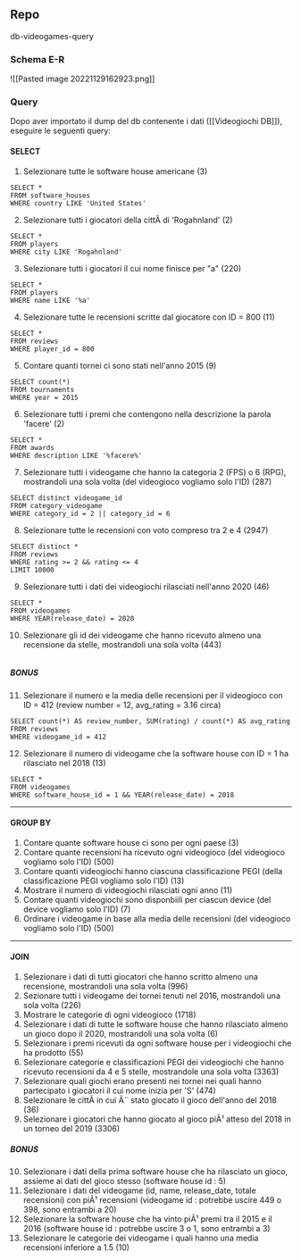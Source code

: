 ## Repo
db-videogames-query

### Schema E-R
![[Pasted image 20221129162923.png]]

### Query
Dopo aver importato il dump del db contenente i dati ([[Videogiochi DB]]), eseguire le seguenti query:
#### SELECT
1. Selezionare tutte le software house americane (3)
```
SELECT *
FROM software_houses
WHERE country LIKE 'United States'
```
2. Selezionare tutti i giocatori della cittÃ  di 'Rogahnland' (2)
```
SELECT *
FROM players
WHERE city LIKE 'Rogahnland'
```
3. Selezionare tutti i giocatori il cui nome finisce per "a" (220)
```
SELECT *
FROM players
WHERE name LIKE '%a'
```
4. Selezionare tutte le recensioni scritte dal giocatore con ID = 800 (11)
```
SELECT *
FROM reviews
WHERE player_id = 800
```
5. Contare quanti tornei ci sono stati nell'anno 2015 (9)
```
SELECT count(*)
FROM tournaments
WHERE year = 2015
```
6. Selezionare tutti i premi che contengono nella descrizione la parola 'facere' (2)
```
SELECT *
FROM awards
WHERE description LIKE '%facere%'
```
7. Selezionare tutti i videogame che hanno la categoria 2 (FPS) o 6 (RPG), mostrandoli una sola volta (del videogioco vogliamo solo l'ID) (287)
```
SELECT distinct videogame_id
FROM category_videogame
WHERE category_id = 2 || category_id = 6
```
8. Selezionare tutte le recensioni con voto compreso tra 2 e 4 (2947)
```
SELECT distinct *
FROM reviews
WHERE rating >= 2 && rating <= 4
LIMIT 10000
```
9. Selezionare tutti i dati dei videogiochi rilasciati nell'anno 2020 (46)
```
SELECT *
FROM videogames
WHERE YEAR(release_date) = 2020
```
10. Selezionare gli id dei videogame che hanno ricevuto almeno una recensione da stelle, mostrandoli una sola volta (443)
```

```
##### **BONUS**
11. Selezionare il numero e la media delle recensioni per il videogioco con ID = 412 (review number = 12, avg_rating = 3.16 circa)
```
SELECT count(*) AS review_number, SUM(rating) / count(*) AS avg_rating
FROM reviews
WHERE videogame_id = 412
```
12. Selezionare il numero di videogame che la software house con ID = 1 ha rilasciato nel 2018 (13)
```
SELECT *
FROM videogames
WHERE software_house_id = 1 && YEAR(release_date) = 2018
```

---

#### GROUP BY
1. Contare quante software house ci sono per ogni paese (3)
2. Contare quante recensioni ha ricevuto ogni videogioco (del videogioco vogliamo solo l'ID) (500)
3. Contare quanti videogiochi hanno ciascuna classificazione PEGI (della classificazione PEGI vogliamo solo l'ID) (13)
4. Mostrare il numero di videogiochi rilasciati ogni anno (11)
5. Contare quanti videogiochi sono disponbiili per ciascun device (del device vogliamo solo l'ID) (7)
6. Ordinare i videogame in base alla media delle recensioni (del videogioco vogliamo solo l'ID) (500)

---

#### JOIN
1. Selezionare i dati di tutti giocatori che hanno scritto almeno una recensione, mostrandoli una sola volta (996)
2. Sezionare tutti i videogame dei tornei tenuti nel 2016, mostrandoli una sola volta (226)
3. Mostrare le categorie di ogni videogioco (1718)
4. Selezionare i dati di tutte le software house che hanno rilasciato almeno un gioco dopo il 2020, mostrandoli una sola volta (6)
5. Selezionare i premi ricevuti da ogni software house per i videogiochi che ha prodotto (55)
6. Selezionare categorie e classificazioni PEGI dei videogiochi che hanno ricevuto recensioni da 4 e 5 stelle, mostrandole una sola volta (3363)
7. Selezionare quali giochi erano presenti nei tornei nei quali hanno partecipato i giocatori il cui nome inizia per 'S' (474)
8. Selezionare le cittÃ  in cui Ã¨ stato giocato il gioco dell'anno del 2018 (36)
9. Selezionare i giocatori che hanno giocato al gioco piÃ¹ atteso del 2018 in un torneo del 2019 (3306)

##### **BONUS**
10. Selezionare i dati della prima software house che ha rilasciato un gioco, assieme ai dati del gioco stesso (software house id : 5)
11. Selezionare i dati del videogame (id, name, release_date, totale recensioni) con piÃ¹ recensioni (videogame id : potrebbe uscire 449 o 398, sono entrambi a 20)
12. Selezionare la software house che ha vinto piÃ¹ premi tra il 2015 e il 2016 (software house id : potrebbe uscire 3 o 1, sono entrambi a 3)
13. Selezionare le categorie dei videogame i quali hanno una media recensioni inferiore a 1.5 (10)
